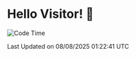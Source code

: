 # Hello Visitor! 👋

<!--START_SECTION:waka-->
![Code Time](http://img.shields.io/badge/Code%20Time-367%20hrs%2024%20mins-blue)


 Last Updated on 08/08/2025 01:22:41 UTC
<!--END_SECTION:waka-->

